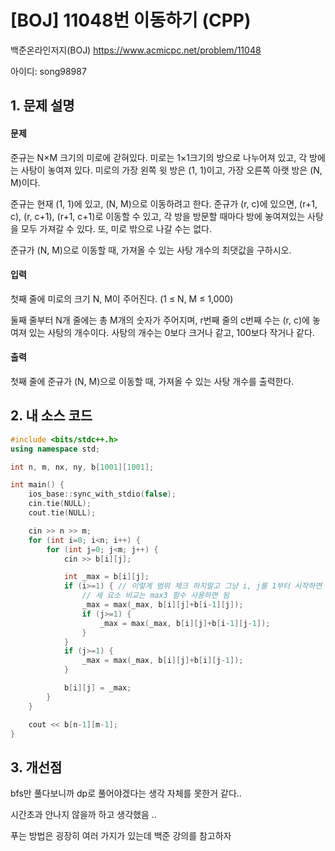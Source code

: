 # [BOJ] 11048번 이동하기 (CPP)


백준온라인저지(BOJ) https://www.acmicpc.net/problem/11048


아이디: song98987


## 1. 문제 설명

#### 문제
준규는 N×M 크기의 미로에 갇혀있다. 미로는 1×1크기의 방으로 나누어져 있고, 각 방에는 사탕이 놓여져 있다. 미로의 가장 왼쪽 윗 방은 (1, 1)이고, 가장 오른쪽 아랫 방은 (N, M)이다.

준규는 현재 (1, 1)에 있고, (N, M)으로 이동하려고 한다. 준규가 (r, c)에 있으면, (r+1, c), (r, c+1), (r+1, c+1)로 이동할 수 있고, 각 방을 방문할 때마다 방에 놓여져있는 사탕을 모두 가져갈 수 있다. 또, 미로 밖으로 나갈 수는 없다.

준규가 (N, M)으로 이동할 때, 가져올 수 있는 사탕 개수의 최댓값을 구하시오.

#### 입력
첫째 줄에 미로의 크기 N, M이 주어진다. (1 ≤ N, M ≤ 1,000)

둘째 줄부터 N개 줄에는 총 M개의 숫자가 주어지며, r번째 줄의 c번째 수는 (r, c)에 놓여져 있는 사탕의 개수이다. 사탕의 개수는 0보다 크거나 같고, 100보다 작거나 같다.

#### 출력
첫째 줄에 준규가 (N, M)으로 이동할 때, 가져올 수 있는 사탕 개수를 출력한다.

## 2. 내 소스 코드

```c++
#include <bits/stdc++.h>
using namespace std;

int n, m, nx, ny, b[1001][1001];

int main() {
    ios_base::sync_with_stdio(false);
    cin.tie(NULL);
    cout.tie(NULL);

    cin >> n >> m;
    for (int i=0; i<n; i++) {
        for (int j=0; j<m; j++) {
            cin >> b[i][j];

            int _max = b[i][j];
            if (i>=1) { // 이렇게 범위 체크 하지말고 그냥 i, j를 1부터 시작하면 됨
                // 세 요소 비교는 max3 함수 사용하면 됨
                _max = max(_max, b[i][j]+b[i-1][j]);
                if (j>=1) {
                    _max = max(_max, b[i][j]+b[i-1][j-1]);
                }
            }
            if (j>=1) {
                _max = max(_max, b[i][j]+b[i][j-1]);
            }

            b[i][j] = _max;
        }
    }

    cout << b[n-1][m-1];
}
```

## 3. 개선점

bfs만 풀다보니까 dp로 풀어야겠다는 생각 자체를 못한거 같다..

시간초과 안나지 않을까 하고 생각했음 ..

푸는 방법은 굉장히 여러 가지가 있는데 백준 강의를 참고하자 
